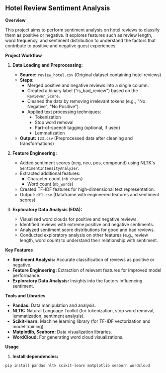 ## Hotel Review Sentiment Analysis

**Overview**

This project aims to perform sentiment analysis on hotel reviews to classify them as positive or negative. It explores features such as review length, word frequency, and sentiment distribution to understand the factors that contribute to positive and negative guest experiences.

**Project Workflow**

1. **Data Loading and Preprocessing:**
    - **Source:** `review_hotel.csv` (Original dataset containing hotel reviews)
    - **Steps:**
        - Merged positive and negative reviews into a single column.
        - Created a binary label ("is_bad_review") based on the `Reviewer_Score`.
        - Cleaned the data by removing irrelevant tokens (e.g., "No Negative", "No Positive").
        - Applied text processing techniques:
            - Tokenization
            - Stop word removal
            - Part-of-speech tagging (optional, if used)
            - Lemmatization
    - **Output:** `123.csv` (Preprocessed data after cleaning and transformations)

2. **Feature Engineering:**
    - Added sentiment scores (neg, neu, pos, compound) using NLTK's `SentimentIntensityAnalyzer`.
    - Extracted additional features:
        - Character count (`nb_chars`)
        - Word count (`nb_words`)
    - Created TF-IDF features for high-dimensional text representation.
    - Output: `df1.csv` (Dataframe with engineered features and sentiment scores)

3. **Exploratory Data Analysis (EDA):**
    - Visualized word clouds for positive and negative reviews.
    - Identified reviews with extreme positive and negative sentiments.
    - Analyzed sentiment score distributions for good and bad reviews.
    - Conducted exploratory analysis on other features (e.g., review length, word count) to understand their relationship with sentiment.

**Key Features**

* **Sentiment Analysis:** Accurate classification of reviews as positive or negative.
* **Feature Engineering:** Extraction of relevant features for improved model performance.
* **Exploratory Data Analysis:** Insights into the factors influencing sentiment.

**Tools and Libraries**

* **Pandas:** Data manipulation and analysis.
* **NLTK:** Natural Language Toolkit (for tokenization, stop word removal, lemmatization, sentiment analysis).
* **Scikit-learn:** Machine learning library (for TF-IDF vectorization and model training).
* **Matplotlib, Seaborn:** Data visualization libraries.
* **WordCloud:** For generating word cloud visualizations.

**Usage**

1.  **Install dependencies:**
   ```bash
   pip install pandas nltk scikit-learn matplotlib seaborn wordcloud
